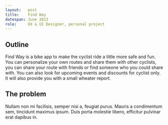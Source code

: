 ```yaml
---
layout:   post
title:    Find Way
datespan: June 2013
role:     UX & UI Designer, personal project
---
```


## Outline

Find Way is a bike app to make the cyclist ride a little more safe and fun. You can personalize your own routes and share them with other cyclists, you can share your route with friends or find someone who you could share with. You can also look for upcoming events and discounts for cyclist only. It will also provide you with a small wheater report. 

## The problem

Nullam non mi facilisis, semper nisi a, feugiat purus. Mauris a condimentum sem, tincidunt maximus ipsum. Duis porta molestie libero, efficitur pulvinar erat dapibus in.
